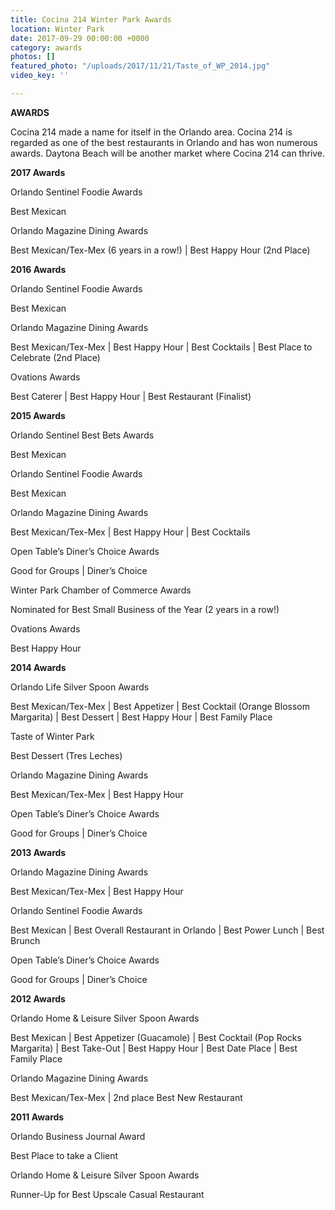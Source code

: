 ```yaml
---
title: Cocina 214 Winter Park Awards
location: Winter Park
date: 2017-09-29 00:00:00 +0000
category: awards
photos: []
featured_photo: "/uploads/2017/11/21/Taste_of_WP_2014.jpg"
video_key: ''

---
```

**AWARDS**

Cocina 214 made a name for itself in the Orlando area. Cocina 214 is regarded as one of the best restaurants in Orlando and has won numerous awards. Daytona Beach will be another market where Cocina 214 can thrive.

**2017 Awards** 

Orlando Sentinel Foodie Awards

Best Mexican

Orlando Magazine Dining Awards

Best Mexican/Tex-Mex  (6 years in a row!)  | Best Happy Hour (2nd Place)

**2016 Awards**

Orlando Sentinel Foodie Awards

Best Mexican

Orlando Magazine Dining Awards

Best Mexican/Tex-Mex   | Best Happy Hour | Best Cocktails | Best Place to Celebrate (2nd Place)

Ovations Awards

Best Caterer | Best Happy Hour | Best Restaurant (Finalist)

**2015 Awards**

Orlando Sentinel Best Bets Awards

Best Mexican

Orlando Sentinel Foodie Awards

Best Mexican

Orlando Magazine Dining Awards

Best Mexican/Tex-Mex   |  Best Happy Hour | Best Cocktails

Open Table’s Diner’s Choice Awards

Good for Groups | Diner’s Choice

Winter Park Chamber of Commerce Awards

Nominated for Best Small Business of the Year (2 years in a row!)

Ovations Awards

Best Happy Hour 

**2014 Awards**

Orlando Life Silver Spoon Awards 

Best Mexican/Tex-Mex | Best Appetizer | Best Cocktail (Orange Blossom Margarita) | Best Dessert | Best Happy Hour | Best Family Place

Taste of Winter Park

Best Dessert (Tres Leches)

Orlando Magazine Dining Awards

Best Mexican/Tex-Mex   |  Best Happy Hour

Open Table’s Diner’s Choice Awards

Good for Groups | Diner’s Choice

**2013 Awards**

Orlando Magazine Dining Awards

Best Mexican/Tex-Mex   |  Best Happy Hour

Orlando Sentinel Foodie Awards

Best Mexican | Best Overall Restaurant in Orlando |  Best Power Lunch | Best Brunch

Open Table’s Diner’s Choice Awards

Good for Groups | Diner’s Choice

**2012 Awards**

Orlando Home & Leisure Silver Spoon Awards

Best Mexican | Best Appetizer (Guacamole) | Best Cocktail (Pop Rocks Margarita) | Best Take-Out | Best Happy Hour | Best Date Place | Best Family Place

Orlando Magazine Dining Awards

Best Mexican/Tex-Mex | 2nd place Best New Restaurant

**2011 Awards**

Orlando Business Journal Award

Best Place to take a Client

Orlando Home & Leisure Silver Spoon Awards

Runner-Up for Best Upscale Casual Restaurant